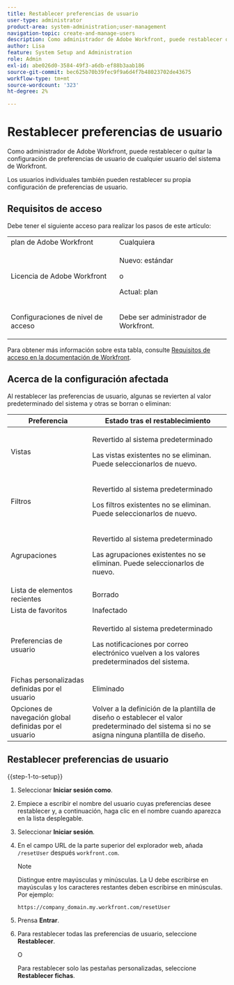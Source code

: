 ```yaml
---
title: Restablecer preferencias de usuario
user-type: administrator
product-area: system-administration;user-management
navigation-topic: create-and-manage-users
description: Como administrador de Adobe Workfront, puede restablecer o quitar la configuración de preferencias de usuario de cualquier usuario del sistema de Workfront. Los usuarios individuales también pueden restablecer su propia configuración de preferencias de usuario.
author: Lisa
feature: System Setup and Administration
role: Admin
exl-id: abe026d0-3584-49f3-a6db-ef88b3aab186
source-git-commit: bec625b70b39fec9f9a6d4f7b48023702de43675
workflow-type: tm+mt
source-wordcount: '323'
ht-degree: 2%

---
```


# Restablecer preferencias de usuario

<!-- Audited: 12/2023 -->

Como administrador de Adobe Workfront, puede restablecer o quitar la configuración de preferencias de usuario de cualquier usuario del sistema de Workfront.

Los usuarios individuales también pueden restablecer su propia configuración de preferencias de usuario.

## Requisitos de acceso

Debe tener el siguiente acceso para realizar los pasos de este artículo:

<table style="table-layout:auto"> 
 <col> 
 <col> 
 <tbody> 
  <tr> 
   <td role="rowheader">plan de Adobe Workfront</td> 
   <td>Cualquiera</td> 
  </tr> 
  <tr> 
   <td role="rowheader">Licencia de Adobe Workfront</td> 
   <td><p>Nuevo: estándar</p>
       <p>o</p>
       <p>Actual: plan</p></td>
  </tr> 
  <tr> 
   <td role="rowheader">Configuraciones de nivel de acceso</td> 
   <td> <p>Debe ser administrador de Workfront.</p> </td> 
  </tr> 
 </tbody> 
</table>

Para obtener más información sobre esta tabla, consulte [Requisitos de acceso en la documentación de Workfront](/help/quicksilver/administration-and-setup/add-users/access-levels-and-object-permissions/access-level-requirements-in-documentation.md).

## Acerca de la configuración afectada

Al restablecer las preferencias de usuario, algunas se revierten al valor predeterminado del sistema y otras se borran o eliminan:

<table style="table-layout:auto"> 
 <col> 
 <col> 
 <thead> 
  <tr> 
   <th><strong>Preferencia</strong> </th> 
   <th><strong>Estado tras el restablecimiento</strong> </th> 
  </tr> 
 </thead> 
 <tbody> 
  <tr> 
   <td>Vistas</td> 
   <td> <p> Revertido al sistema predeterminado</p> <p>Las vistas existentes no se eliminan. Puede seleccionarlos de nuevo.</p> </td> 
  </tr> 
  <tr> 
   <td>Filtros</td> 
   <td> <p>Revertido al sistema predeterminado</p> <p>Los filtros existentes no se eliminan. Puede seleccionarlos de nuevo.</p> </td> 
  </tr> 
  <tr> 
   <td>Agrupaciones</td> 
   <td> <p>Revertido al sistema predeterminado</p> <p>Las agrupaciones existentes no se eliminan. Puede seleccionarlos de nuevo.</p> </td> 
  </tr> 
  <tr> 
   <td>Lista de elementos recientes</td> 
   <td>Borrado</td> 
  </tr> 
  <tr> 
   <td>Lista de favoritos</td> 
   <td>Inafectado</td> 
  </tr> 
  <tr> 
   <td>Preferencias de usuario</td> 
   <td> <p>Revertido al sistema predeterminado</p> <p>Las notificaciones por correo electrónico vuelven a los valores predeterminados del sistema.</p> </td> 
  </tr> 
  <tr> 
   <td>Fichas personalizadas definidas por el usuario</td> 
   <td>Eliminado</td> 
  </tr> 
  <tr> 
   <td>Opciones de navegación global definidas por el usuario</td> 
   <td>Volver a la definición de la plantilla de diseño o establecer el valor predeterminado del sistema si no se asigna ninguna plantilla de diseño.</td> 
  </tr> 
 </tbody> 
</table>

## Restablecer preferencias de usuario

{{step-1-to-setup}}

1. Seleccionar **Iniciar sesión como**.
1. Empiece a escribir el nombre del usuario cuyas preferencias desee restablecer y, a continuación, haga clic en el nombre cuando aparezca en la lista desplegable.
1. Seleccionar  **Iniciar sesión**.
1. En el campo URL de la parte superior del explorador web, añada `/resetUser` después `workfront.com`.

   >[!NOTE]
   >
   >Distingue entre mayúsculas y minúsculas. La U debe escribirse en mayúsculas y los caracteres restantes deben escribirse en minúsculas. Por ejemplo:
   >
   >`https://company_domain.my.workfront.com/resetUser`

1. Prensa **Entrar**.
1. Para restablecer todas las preferencias de usuario, seleccione **Restablecer**.

   O

   Para restablecer solo las pestañas personalizadas, seleccione **Restablecer fichas**.

